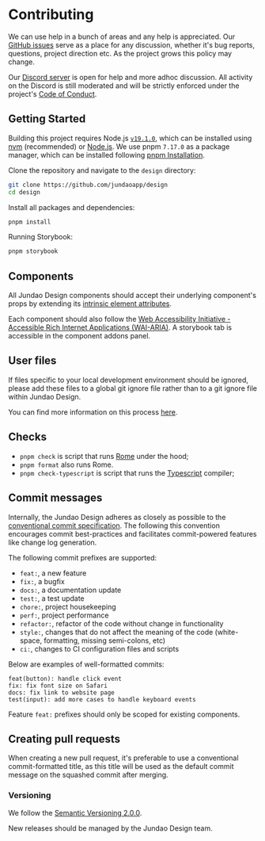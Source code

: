 <!-- Adapted from https://github.com/rome/tools/blob/main/CONTRIBUTING.md -->

# Contributing

We can use help in a bunch of areas and any help is appreciated. Our [GitHub issues](https://github.com/jundaoapp/design/issues) serve as a place for any discussion, whether it's bug reports, questions, project direction etc. As the project grows this policy may change.

Our [Discord server](https://discord.gg/uUw8Hj4AzE) is open for help and more adhoc discussion. All activity on the Discord is still moderated and will be strictly enforced under the project's [Code of Conduct](./CODE_OF_CONDUCT.md).

## Getting Started

Building this project requires Node.js [`v19.1.0`](./.nvmrc), which can be installed using [nvm](https://github.com/nvm-sh/nvm) (recommended) or [Node.js](https://nodejs.org/).
We use pnpm `7.17.0` as a package manager, which can be installed following [pnpm Installation](https://pnpm.io/installation).

Clone the repository and navigate to the `design` directory:
```bash
git clone https://github.com/jundaoapp/design
cd design
```
Install all packages and dependencies:
```bash
pnpm install
```
Running Storybook:
```bash
pnpm storybook
```

## Components
All Jundao Design components should accept their underlying component's props by extending its [intrinsic element attributes](hhttps://github.com/solidjs/solid/blob/04fdd3088c978bfe6e6cb98e61473ce9543327de/packages/solid/src/render/component.ts#L78).

Each component should also follow the [Web Accessibility Initiative - Accessible Rich Internet Applications (WAI-ARIA)](https://www.w3.org/WAI/standards-guidelines/aria/). A storybook tab is accessible in the component addons panel.

## User files

If files specific to your local development environment should be ignored, please add these files to a global git ignore file rather than to a git ignore file within Jundao Design.

You can find more information on this process [here](https://help.github.com/en/github/using-git/ignoring-files#configuring-ignored-files-for-all-repositories-on-your-computer).

## Checks

- `pnpm check` is script that runs [Rome](https://rome.tools/) under the hood;
- `pnpm format` also runs Rome.
- `pnpm check-typescript` is script that runs the [Typescript](https://www.typescriptlang.org/) compiler;

## Commit messages

Internally, the Jundao Design adheres as closely as possible to the [conventional commit specification](https://www.conventionalcommits.org/en/v1.0.0-beta.4/).
The following this convention encourages commit best-practices and facilitates commit-powered features like change log generation.

The following commit prefixes are supported:

- `feat:`, a new feature
- `fix:`, a bugfix
- `docs:`, a documentation update
- `test:`, a test update
- `chore:`, project housekeeping
- `perf:`, project performance
- `refactor:`, refactor of the code without change in functionality
- `style:`, changes that do not affect the meaning of the code (white-space, formatting, missing semi-colons, etc)
- `ci:`, changes to CI configuration files and scripts

Below are examples of well-formatted commits:

```
feat(button): handle click event
fix: fix font size on Safari
docs: fix link to website page
test(input): add more cases to handle keyboard events
```

Feature `feat:` prefixes should only be scoped for existing components.

## Creating pull requests

When creating a new pull request, it's preferable to use a conventional commit-formatted title, as this title will be used as the default commit message on the squashed commit after merging.

### Versioning

We follow the [Semantic Versioning 2.0.0](https://semver.org/spec/v2.0.0.html).

New releases should be managed by the Jundao Design team.